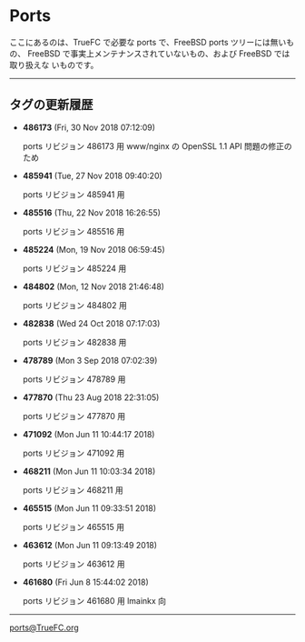 # Ports

ここにあるのは、TrueFC で必要な ports で、FreeBSD ports ツリーには無いもの、
FreeBSD で事実上メンテナンスされていないもの、および FreeBSD では取り扱えな
いものです。

---

## タグの更新履歴

* **486173** (Fri, 30 Nov 2018 07:12:09)

	ports リビジョン 486173 用 www/nginx の OpenSSL 1.1 API 問題の修正のため

* **485941** (Tue, 27 Nov 2018 09:40:20)

	ports リビジョン 485941 用

* **485516** (Thu, 22 Nov 2018 16:26:55)

	ports リビジョン 485516 用

* **485224** (Mon, 19 Nov 2018 06:59:45)

	ports リビジョン 485224 用

* **484802** (Mon, 12 Nov 2018 21:46:48)

	ports リビジョン 484802 用

* **482838** (Wed 24 Oct 2018 07:17:03)

	ports リビジョン 482838 用

* **478789** (Mon 3 Sep 2018 07:02:39)

	ports リビジョン 478789 用

* **477870** (Thu 23 Aug 2018 22:31:05)

	ports リビジョン 477870 用

* **471092** (Mon Jun 11 10:44:17 2018)

	ports リビジョン 471092 用

* **468211** (Mon Jun 11 10:03:34 2018)

	ports リビジョン 468211 用

* **465515** (Mon Jun 11 09:33:51 2018)

	ports リビジョン 465515 用

* **463612** (Mon Jun 11 09:13:49 2018)

	ports リビジョン 463612 用

* **461680** (Fri Jun 8 15:44:02 2018)

	ports リビジョン 461680 用
	lmainkx 向

---

ports@TrueFC.org
